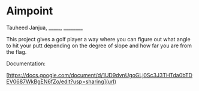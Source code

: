 # Aimpoint

Tauheed Janjua, _____, ________

This project gives a golf player a way where you can figure out what angle to hit your putt depending on the degree of slope and how far you are from the flag.

Documentation:

[https://docs.google.com/document/d/1UD9dvnUgoGLj0Sc3J3THTda0bTDEV0687WkBgEN6fZo/edit?usp=sharing](url)
